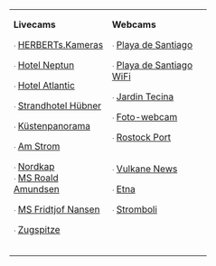 <!DOCTYPE html>
<html lang="de-DE">

<head>
   <meta charset="utf-8" />
   <meta name="description" content="" />
   <meta name="keywords" content="HTML, Metatags" />
   <meta name="H.S." content="gp" />

</head> 


<body>
 
   <!-- ....................... Livecams  ............. --> 
<table border="0" width="730">



   <td style="width:120pt;padding:0cm 5.4pt 0cm 5.4pt" width="150" valign="top">
     <p class="MsoNormal">
       <b>Livecams </b>   <br />

   <span style="font-size:10.0pt;font-family:Symbol">·	</span> 
     <a href="https://herberts.meinekameras.de:10169/#view">
     HERBERTs.Kameras  </a>  <br />
   
   <span style="font-size:10.0pt;font-family:Symbol">·	</span> 
      <a href="https://hotel-neptun.panomax.com/web/">
      Hotel Neptun     </a>  <br />

   <span style="font-size:10.0pt;font-family:Symbol">·	</span> 
     <a href="https://ipcamlive.com/player/player.php?alias=atlantic1&amp;autoplay=0&amp;mute=0">
    Hotel Atlantic </a>  <br />

   <span style="font-size:10.0pt;font-family:Symbol">·	</span> 
     <a href="https://player.livespotting.com/?alias=8zdo3e51&amp;ch=x0etac6e">
     Strandhotel Hübner</a> <br />

<span style="font-size:10.0pt;font-family:Symbol">·	</span> 
     <a href="https://www.youtube.com/embed/SjI4tFZZOcA?si=ALm9JMAUkdViq5UA">
     Küstenpanorama </a> <br />
  
   <span style="font-size:10.0pt;font-family:Symbol">·	</span> 
     <a href="https://player.livespotting.com/lsplayer.html?alias=PS_qs01R">
     Am Strom</a> <br />
 
   <span style="font-size:10.0pt;font-family:Symbol">·	</span> 
     <a href="https://nordkapp.panomax.com/">
     Nordkap</a> <br />
  <span style="font-size:10.0pt;font-family:Symbol">·	</span> 
     <a href="https://hrx.panomax.com/ra">
     MS Roald Amundsen</a> <br />

   <span style="font-size:10.0pt;font-family:Symbol">·	</span> 
     <a href="https://hrx.panomax.com/fn">
     MS Fridtjof Nansen</a> <br />

   <span style="font-size:10.0pt;font-family:Symbol">·	</span> 
     <a href="https://zugspitze.panomax.com/">
     Zugspitze</a> <br />
     <br />
  </p>
  </td>

  <!-- ..................... Webcams ...................... -->
 
<td style="width:120pt;padding:0cm 5.4pt 0cm 5.4pt" width="150" valign="top">
     <p class="MsoNormal">
       <b>Webcams </b>   <br />

   <span style="font-size:10.0pt;font-family:Symbol">·	</span> 
     <a href="https://www.skylinewebcams.com/de/webcam/espana/canarias/santa-cruz-de-tenerife/la-gomera.html">
     Playa de Santiago</a> <br />

   <span style="font-size:10.0pt;font-family:Symbol">·	</span> 
     <a href="https://youtu.be/aAakCSjqKzo">
    Playa de Santiago WiFi</a> <br />

   <span style="font-size:10.0pt;font-family:Symbol">·	</span> 
     <a href="https://www.skylinewebcams.com/de/webcam/espana/canarias/santa-cruz-de-tenerife/la-gomera.html">
     Jardin Tecina</a> <br />

   <span style="font-size:10.0pt;font-family:Symbol">·	</span> 
     <a href="https://www.foto-webcam.eu/webcam/zugspitze">
     Foto-webcam</a> <br />
 
   <span style="font-size:10.0pt;font-family:Symbol">·	</span> 
      <a href="https://www.rostock-port.de/livecam">
      Rostock Port</a> <br />
     <br />

   <span style="font-size:10.0pt;font-family:Symbol">·	</span> 
     <a href="https://www.vulkane.net/blogmobil/">
     Vulkane News</a> <br />

   <span style="font-size:10.0pt;font-family:Symbol">·	</span> 
     <a href="https://www.skylinewebcams.com/de/webcam/italia/sicilia/catania/vulcano-etna-sud.html">
     Etna</a> <br />

   <span style="font-size:10.0pt;font-family:Symbol">·	</span> 
     <a href="https://vedetta.org/vedetta/stromboli/index.php">
    Stromboli</a> <br />
  <br />
  </p>
 </td>

 

</table>

</body>
</html>
